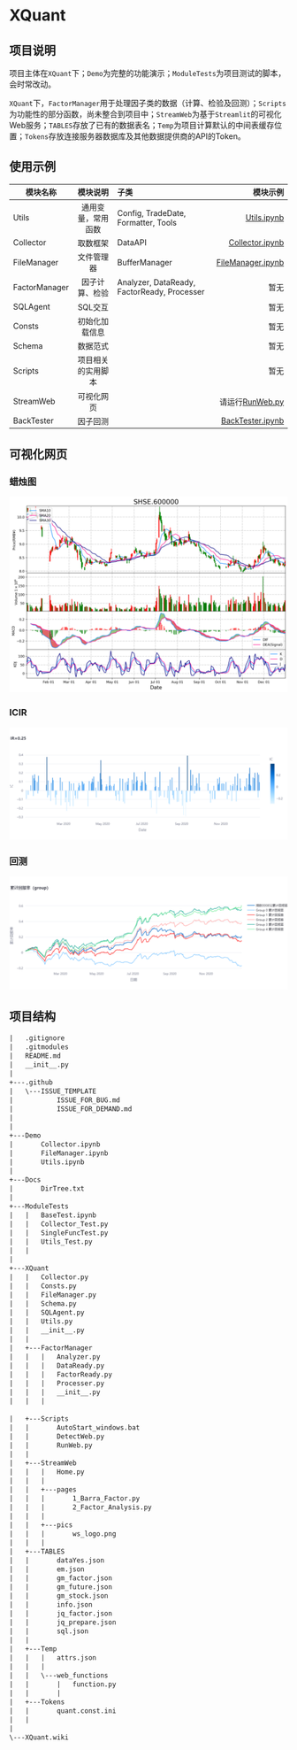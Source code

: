 # XQuant

## 项目说明

项目主体在`XQuant`下；`Demo`为完整的功能演示；`ModuleTests`为项目测试的脚本，会时常改动。

`XQuant`下，`FactorManager`用于处理因子类的数据（计算、检验及回测）；`Scripts`为功能性的部分函数，尚未整合到项目中；`StreamWeb`为基于`Streamlit`的可视化Web服务；`TABLES`存放了已有的数据表名；`Temp`为项目计算默认的中间表缓存位置；`Tokens`存放连接服务器数据库及其他数据提供商的API的Token。

## 使用示例

| 模块名称	         |    模块说明    | 子类                                          |                                                                                         模块示例	 |
|---------------|:----------:|:--------------------------------------------|----------------------------------------------------------------------------------------------:|
| Utils         | 通用变量，常用函数	 | Config, TradeDate, Formatter, Tools         |             [Utils.ipynb](https://github.com/KangruiYuan/XQuant/blob/master/Demo/Utils.ipynb) |
| Collector     |    取数框架    | DataAPI                                     |     [Collector.ipynb](https://github.com/KangruiYuan/XQuant/blob/master/Demo/Collector.ipynb) |
| FileManager   |   文件管理器    | BufferManager                               | [FileManager.ipynb](https://github.com/KangruiYuan/XQuant/blob/master/Demo/FileManager.ipynb) |
| FactorManager | 因子计算、检验 | Analyzer, DataReady, FactorReady, Processer |                                                                                            暂无 |
| SQLAgent      |   SQL交互    |                                             |                                                                                            暂无 |
| Consts        |  初始化加载信息   |                                             |                                                                                            暂无 |
| Schema        | 数据范式    	  |                                             |                                                                                            暂无 |
| Scripts       | 项目相关的实用脚本  |                                             |                                                                                            暂无 |
| StreamWeb     |   可视化网页    |                                             |    请运行[RunWeb.py](https://github.com/KangruiYuan/XQuant/blob/master/XQuant/Scripts/RunWeb.py) |
| BackTester    |    因子回测    |                                             |    [BackTester.ipynb](https://github.com/KangruiYuan/XQuant/blob/master/Demo/BackTester.ipynb) |


## 可视化网页

### 蜡烛图

![Candle](https://github.com/KangruiYuan/XQuant/blob/master/Docs/Pics/candle.png)

### ICIR

![Candle](https://github.com/KangruiYuan/XQuant/blob/master/Docs/Pics/ICIR.png)

### 回测

![Candle](https://github.com/KangruiYuan/XQuant/blob/master/Docs/Pics/backtest.png)

## 项目结构
```text
|   .gitignore
|   .gitmodules
|   README.md
|   __init__.py
|   
+---.github
|   \---ISSUE_TEMPLATE
|           ISSUE_FOR_BUG.md
|           ISSUE_FOR_DEMAND.md
|           
|           
+---Demo
|       Collector.ipynb
|       FileManager.ipynb
|       Utils.ipynb
|       
+---Docs
|       DirTree.txt
|       
+---ModuleTests
|   |   BaseTest.ipynb
|   |   Collector_Test.py
|   |   SingleFuncTest.py
|   |   Utils_Test.py
|   |   
|           
+---XQuant
|   |   Collector.py
|   |   Consts.py
|   |   FileManager.py
|   |   Schema.py
|   |   SQLAgent.py
|   |   Utils.py
|   |   __init__.py
|   |   
|   +---FactorManager
|   |   |   Analyzer.py
|   |   |   DataReady.py
|   |   |   FactorReady.py
|   |   |   Processer.py
|   |   |   __init__.py
|   |   |   

|   +---Scripts
|   |       AutoStart_windows.bat
|   |       DetectWeb.py
|   |       RunWeb.py
|   |       
|   +---StreamWeb
|   |   |   Home.py
|   |   |   
|   |   +---pages
|   |   |       1_Barra_Factor.py
|   |   |       2_Factor_Analysis.py
|   |   |       
|   |   +---pics
|   |   |       ws_logo.png
|   |   |       
|   +---TABLES
|   |       dataYes.json
|   |       em.json
|   |       gm_factor.json
|   |       gm_future.json
|   |       gm_stock.json
|   |       info.json
|   |       jq_factor.json
|   |       jq_prepare.json
|   |       sql.json
|   |       
|   +---Temp
|   |   |   attrs.json
|   |   |   
|   |   \---web_functions
|   |       |   function.py
|   |       |   
|   +---Tokens
|   |       quant.const.ini
|   |       
|           
\---XQuant.wiki

```
